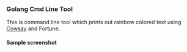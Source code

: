 ### Golang Cmd Line Tool
This is command line tool which prints out rainbow colored text using [Cowsay](https://en.wikipedia.org/wiki/Cowsay) and Fortune. 

#### Sample screenshot

